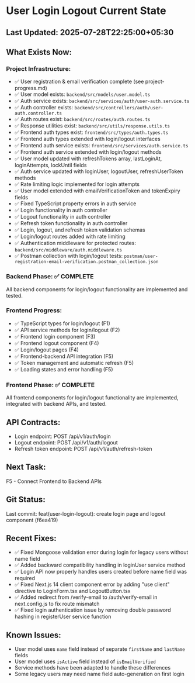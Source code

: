 # User Login Logout Current State

## Last Updated: 2025-07-28T22:25:00+05:30

## What Exists Now:
<!-- AI updates this after each task -->

### Project Infrastructure:
- ✅ User registration & email verification complete (see project-progress.md)
- ✅ User model exists: `backend/src/models/user.model.ts`
- ✅ Auth service exists: `backend/src/services/auth/user-auth.service.ts` 
- ✅ Auth controller exists: `backend/src/controllers/auth/user-auth.controller.ts`
- ✅ Auth routes exist: `backend/src/routes/auth.routes.ts`
- ✅ Response utilities exist: `backend/src/utils/response.utils.ts`
- ✅ Frontend auth types exist: `frontend/src/types/auth.types.ts`
- ✅ Frontend auth types extended with login/logout interfaces
- ✅ Frontend auth service exists: `frontend/src/services/auth.service.ts`
- ✅ Frontend auth service extended with login/logout methods
- ✅ User model updated with refreshTokens array, lastLoginAt, loginAttempts, lockUntil fields
- ✅ Auth service updated with loginUser, logoutUser, refreshUserToken methods
- ✅ Rate limiting logic implemented for login attempts
- ✅ User model extended with emailVerificationToken and tokenExpiry fields
- ✅ Fixed TypeScript property errors in auth service
- ✅ Login functionality in auth controller
- ✅ Logout functionality in auth controller
- ✅ Refresh token functionality in auth controller
- ✅ Login, logout, and refresh token validation schemas
- ✅ Login/logout routes added with rate limiting
- ✅ Authentication middleware for protected routes: `backend/src/middleware/auth.middleware.ts`
- ✅ Postman collection with login/logout tests: `postman/user-registration-email-verification.postman_collection.json`

### Backend Phase: ✅ COMPLETE
All backend components for login/logout functionality are implemented and tested.

### Frontend Progress:
- ✅ TypeScript types for login/logout (F1)
- ✅ API service methods for login/logout (F2)
- ✅ Frontend login component (F3)
- ✅ Frontend logout component (F4)
- ✅ Login/logout pages (F4)
- ✅ Frontend-backend API integration (F5)
- ✅ Token management and automatic refresh (F5)
- ✅ Loading states and error handling (F5)

### Frontend Phase: ✅ COMPLETE
All frontend components for login/logout functionality are implemented, integrated with backend APIs, and tested.

## API Contracts:
- Login endpoint: POST /api/v1/auth/login
- Logout endpoint: POST /api/v1/auth/logout
- Refresh token endpoint: POST /api/v1/auth/refresh-token

## Next Task: 
F5 - Connect Frontend to Backend APIs

## Git Status:
Last commit: feat(user-login-logout): create login page and logout component (f6ea419)

## Recent Fixes:
- ✅ Fixed Mongoose validation error during login for legacy users without name field
- ✅ Added backward compatibility handling in loginUser service method
- ✅ Login API now properly handles users created before name field was required
- ✅ Fixed Next.js 14 client component error by adding "use client" directive to LoginForm.tsx and LogoutButton.tsx
- ✅ Added redirect from /verify-email to /auth/verify-email in next.config.js to fix route mismatch
- ✅ Fixed login authentication issue by removing double password hashing in registerUser service function

## Known Issues:
- User model uses `name` field instead of separate `firstName` and `lastName` fields
- User model uses `isActive` field instead of `isEmailVerified`
- Service methods have been adapted to handle these differences
- Some legacy users may need name field auto-generation on first login
